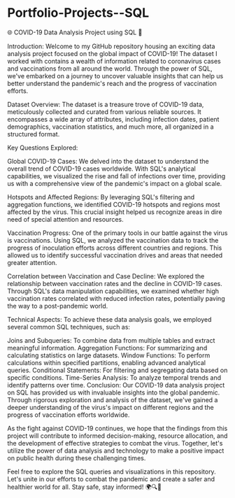 # Portfolio-Projects--SQL
🌐 COVID-19 Data Analysis Project using SQL 🦠

Introduction:
Welcome to my GitHub repository housing an exciting data analysis project focused on the global impact of COVID-19! The dataset I worked with contains a wealth of information related to coronavirus cases and vaccinations from all around the world. Through the power of SQL, we've embarked on a journey to uncover valuable insights that can help us better understand the pandemic's reach and the progress of vaccination efforts.

Dataset Overview:
The dataset is a treasure trove of COVID-19 data, meticulously collected and curated from various reliable sources. It encompasses a wide array of attributes, including infection dates, patient demographics, vaccination statistics, and much more, all organized in a structured format.

Key Questions Explored:

Global COVID-19 Cases:
We delved into the dataset to understand the overall trend of COVID-19 cases worldwide. With SQL's analytical capabilities, we visualized the rise and fall of infections over time, providing us with a comprehensive view of the pandemic's impact on a global scale.

Hotspots and Affected Regions:
By leveraging SQL's filtering and aggregation functions, we identified COVID-19 hotspots and regions most affected by the virus. This crucial insight helped us recognize areas in dire need of special attention and resources.

Vaccination Progress:
One of the primary tools in our battle against the virus is vaccinations. Using SQL, we analyzed the vaccination data to track the progress of inoculation efforts across different countries and regions. This allowed us to identify successful vaccination drives and areas that needed greater attention.

Correlation between Vaccination and Case Decline:
We explored the relationship between vaccination rates and the decline in COVID-19 cases. Through SQL's data manipulation capabilities, we examined whether high vaccination rates correlated with reduced infection rates, potentially paving the way to a post-pandemic world.

Technical Aspects:
To achieve these data analysis goals, we employed several common SQL techniques, such as:

Joins and Subqueries: To combine data from multiple tables and extract meaningful information.
Aggregation Functions: For summarizing and calculating statistics on large datasets.
Window Functions: To perform calculations within specified partitions, enabling advanced analytical queries.
Conditional Statements: For filtering and segregating data based on specific conditions.
Time-Series Analysis: To analyze temporal trends and identify patterns over time.
Conclusion:
Our COVID-19 data analysis project on SQL has provided us with invaluable insights into the global pandemic. Through rigorous exploration and analysis of the dataset, we've gained a deeper understanding of the virus's impact on different regions and the progress of vaccination efforts worldwide.

As the fight against COVID-19 continues, we hope that the findings from this project will contribute to informed decision-making, resource allocation, and the development of effective strategies to combat the virus. Together, let's utilize the power of data analysis and technology to make a positive impact on public health during these challenging times.

Feel free to explore the SQL queries and visualizations in this repository. Let's unite in our efforts to combat the pandemic and create a safer and healthier world for all. Stay safe, stay informed! 🌍🔍💉
